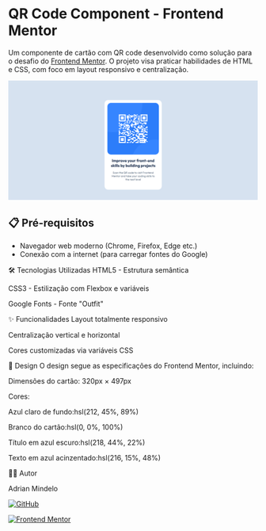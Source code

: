 # QR Code Component - Frontend Mentor

Um componente de cartão com QR code desenvolvido como solução para o desafio do [Frontend Mentor](https://www.frontendmentor.io/challenges/qr-code-component-iux_sIO_H). O projeto visa praticar habilidades de HTML e CSS, com foco em layout responsivo e centralização.

![Preview do Projeto](./src/preview/Captura%20de%20tela%202025-03-19%20205934.png)

## 📋 Pré-requisitos

- Navegador web moderno (Chrome, Firefox, Edge etc.)
- Conexão com a internet (para carregar fontes do Google)

🛠 Tecnologias Utilizadas
HTML5 - Estrutura semântica

CSS3 - Estilização com Flexbox e variáveis

Google Fonts - Fonte "Outfit"

✨ Funcionalidades
Layout totalmente responsivo

Centralização vertical e horizontal

Cores customizadas via variáveis CSS

🎨 Design
O design segue as especificações do Frontend Mentor, incluindo:

Dimensões do cartão: 320px × 497px

Cores:

Azul claro de fundo:hsl(212, 45%, 89%)

Branco do cartão:hsl(0, 0%, 100%)

Título em azul escuro:hsl(218, 44%, 22%)

Texto em azul acinzentado:hsl(216, 15%, 48%)

🙋‍♂️ Autor

Adrian Mindelo

[![GitHub](https://img.shields.io/badge/-GitHub-181717?style=flat&logo=github)](https://github.com/Adrian29-bit)
  
  [![Frontend Mentor](https://img.shields.io/badge/-Frontend%20Mentor-5F3DC4?style=flat&logo=frontendmentor)](https://www.frontendmentor.io/profile/Adrian29-bit)